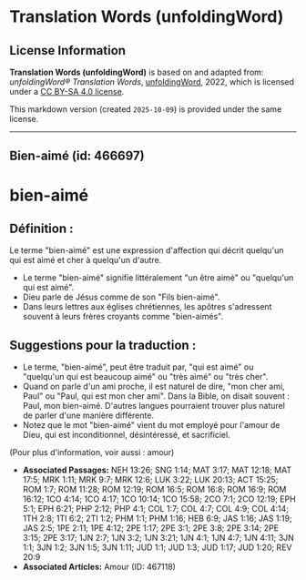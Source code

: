 # Translation Words (unfoldingWord)

## License Information

**Translation Words (unfoldingWord)** is based on and adapted from: _unfoldingWord® Translation Words_, [unfoldingWord](https://unfoldingword.org/utw), 2022, which is licensed under a [CC BY-SA 4.0 license](https://creativecommons.org/licenses/by-sa/4.0/legalcode.en).

This markdown version (created `2025-10-09`) is provided under the same license.



--------------------------------

## Bien-aimé (id: 466697)

bien\-aimé
==========

Définition :
------------

Le terme "bien\-aimé" est une expression d'affection qui décrit quelqu'un qui est aimé et cher à quelqu'un d'autre.

* Le terme "bien\-aimé" signifie littéralement "un être aimé" ou "quelqu'un qui est aimé".
* Dieu parle de Jésus comme de son "Fils bien\-aimé".
* Dans leurs lettres aux églises chrétiennes, les apôtres s'adressent souvent à leurs frères croyants comme "bien\-aimés".

Suggestions pour la traduction :
--------------------------------

* Le terme, "bien\-aimé", peut être traduit par, "qui est aimé" ou "quelqu'un qui est beaucoup aimé" ou "très aimé" ou "très cher".
* Quand on parle d'un ami proche, il est naturel de dire, "mon cher ami, Paul" ou "Paul, qui est mon cher ami". Dans la Bible, on disait souvent : Paul, mon bien\-aimé. D'autres langues pourraient trouver plus naturel de parler d'une manière différente.
* Notez que le mot "bien\-aimé" vient du mot employé pour l'amour de Dieu, qui est inconditionnel, désintéressé, et sacrificiel.

(Pour plus d'information, voir aussi : amour)

* **Associated Passages:** NEH 13:26; SNG 1:14; MAT 3:17; MAT 12:18; MAT 17:5; MRK 1:11; MRK 9:7; MRK 12:6; LUK 3:22; LUK 20:13; ACT 15:25; ROM 1:7; ROM 11:28; ROM 12:19; ROM 16:5; ROM 16:8; ROM 16:9; ROM 16:12; 1CO 4:14; 1CO 4:17; 1CO 10:14; 1CO 15:58; 2CO 7:1; 2CO 12:19; EPH 5:1; EPH 6:21; PHP 2:12; PHP 4:1; COL 1:7; COL 4:7; COL 4:9; COL 4:14; 1TH 2:8; 1TI 6:2; 2TI 1:2; PHM 1:1; PHM 1:16; HEB 6:9; JAS 1:16; JAS 1:19; JAS 2:5; 1PE 2:11; 1PE 4:12; 2PE 1:17; 2PE 3:1; 2PE 3:8; 2PE 3:14; 2PE 3:15; 2PE 3:17; 1JN 2:7; 1JN 3:2; 1JN 3:21; 1JN 4:1; 1JN 4:7; 1JN 4:11; 3JN 1:1; 3JN 1:2; 3JN 1:5; 3JN 1:11; JUD 1:1; JUD 1:3; JUD 1:17; JUD 1:20; REV 20:9
* **Associated Articles:** Amour (ID: 467118)

